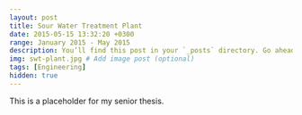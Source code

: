 ```yaml
---
layout: post
title: Sour Water Treatment Plant
date: 2015-05-15 13:32:20 +0300
range: January 2015 - May 2015
description: You’ll find this post in your `_posts` directory. Go ahead and edit it and re-build the site to see your changes. # Add post description (optional)
img: swt-plant.jpg # Add image post (optional)
tags: [Engineering]
hidden: true
---
```

This is a placeholder for my senior thesis.